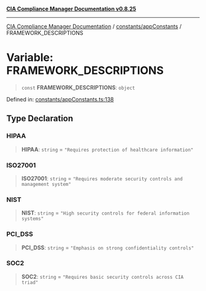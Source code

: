 [**CIA Compliance Manager Documentation v0.8.25**](../../../README.md)

***

[CIA Compliance Manager Documentation](../../../modules.md) / [constants/appConstants](../README.md) / FRAMEWORK\_DESCRIPTIONS

# Variable: FRAMEWORK\_DESCRIPTIONS

> `const` **FRAMEWORK\_DESCRIPTIONS**: `object`

Defined in: [constants/appConstants.ts:138](https://github.com/Hack23/cia-compliance-manager/blob/b7816746b3b7f5e02cb18303af9cc6696a8caef9/src/constants/appConstants.ts#L138)

## Type Declaration

### HIPAA

> **HIPAA**: `string` = `"Requires protection of healthcare information"`

### ISO27001

> **ISO27001**: `string` = `"Requires moderate security controls and management system"`

### NIST

> **NIST**: `string` = `"High security controls for federal information systems"`

### PCI\_DSS

> **PCI\_DSS**: `string` = `"Emphasis on strong confidentiality controls"`

### SOC2

> **SOC2**: `string` = `"Requires basic security controls across CIA triad"`
